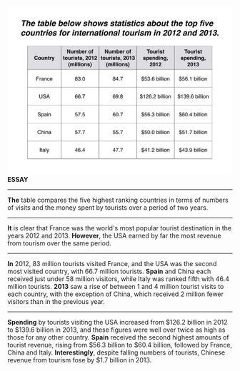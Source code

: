 ![](../images/table.png)  
**ESSAY**
***
**The** table compares the five highest ranking countries in terms of numbers of visits and the money spent by tourists over a period of two years.
***
**It** is clear that France was the world's most popular tourist destination in the years 2012 and 2013. **However**, the USA earned by far the most revenue from tourism over the same period.
***
**In** 2012, 83 million tourists visited France, and the USA was the second most visited country, with 66.7 million tourists. **Spain** and China each received just under 58 million visitors, while Italy was ranked fifth with 46.4 million tourists. **2013** saw a rise of between 1 and 4 million tourist visits to each country, with the exception of China, which received 2 million fewer visitors than in the previous year.
***
**Spending** by tourists visiting the USA increased from $126.2 billion in 2012 to $139.6 billion in 2013, and these figures were well over twice as high as those for any other country. **Spain** received the second highest amounts of tourist revenue, rising from $56.3 billion to $60.4 billion, followed by France, China and Italy. **Interestingly**, despite falling numbers of tourists, Chinese revenue from tourism fose by $1.7 billion in 2013.  
